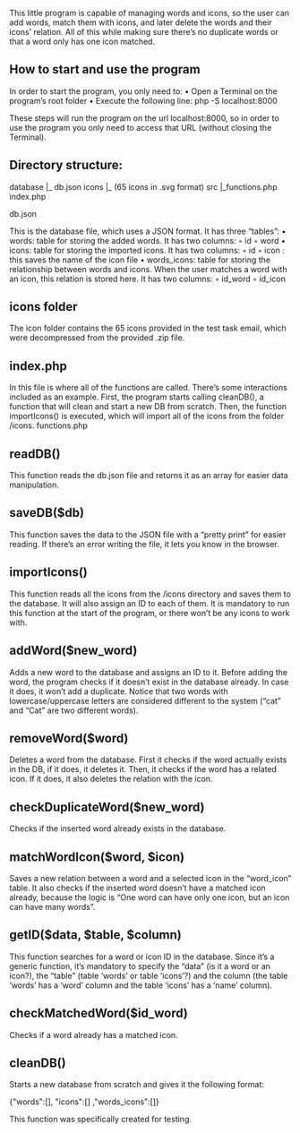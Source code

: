 This little program is capable of managing words and icons, so the user can add words, match them with icons, and later delete the words and their icons’ relation. All of this while making sure there’s no duplicate words or that a word only has one icon matched.

## How to start and use the program

In order to start the program, you only need to:
    • Open a Terminal on the program’s root folder
    • Execute the following line: php -S localhost:8000

These steps will run the program on the url localhost:8000, so in order to use the program you only need to access that URL (without closing the Terminal).

## Directory structure:

database
|_ db.json
icons
|_ (65 icons in .svg format)
src
|_functions.php
index.php

db.json

This is the database file, which uses a JSON format. It has three “tables”:
    • words: table for storing the added words. It has two columns:
        ◦ id
        ◦ word 
    • icons: table for storing the imported icons. It has two columns:
        ◦ id 
        ◦ icon : this saves the name of the icon file
    • words_icons: table for storing the relationship between words and icons. When the user matches a word with an icon, this relation is stored here. It has two columns:
        ◦ id_word
        ◦ id_icon

## icons folder

The icon folder contains the 65 icons provided in the test task email, which were decompressed from the provided .zip file.

## index.php

In this file is where all of the functions are called. There’s some interactions included as an example.
First, the program starts calling cleanDB(), a function that will clean and start a new DB from scratch. Then, the function importIcons() is executed, which will import all of the icons from the folder /icons.
functions.php

## readDB()

This function reads the db.json file and returns it as an array for easier data manipulation.

## saveDB($db)

This function saves the data to the JSON file with a “pretty print” for easier reading. If there’s an error writing the file, it lets you know in the browser.

## importIcons()

This function reads all the icons from the /icons directory and saves them to the database. It will also assign an ID to each of them. It is mandatory to run this function at the start of the program, or there won’t be any icons to work with.

## addWord($new_word)

Adds a new word to the database and assigns an ID to it. Before adding the word, the program checks if it doesn’t exist in the database already. In case it does, it won’t add a duplicate. Notice that two words with lowercase/uppercase letters are considered different to the system (“cat” and “Cat” are two different words).

## removeWord($word)

Deletes a word from the database. First it checks if the word actually exists in the DB, if it does, it deletes it. Then, it checks if the word has a related icon. If it does, it also deletes the relation with the icon.

## checkDuplicateWord($new_word)

Checks if the inserted word already exists in the database.

## matchWordIcon($word, $icon)

Saves a new relation between a word and a selected icon in the “word_icon” table. It also checks if the inserted word doesn’t have a matched icon already, because the logic is “One word can have only one icon, but an icon can have many words”.

## getID($data, $table, $column)

This function searches for a word or icon ID in the database. Since it’s a generic function, it’s mandatory to specify the “data” (is it a word or an icon?), the “table” (table ‘words’ or table ‘icons’?) and the column (the table ‘words’ has a ‘word’ column and the table ‘icons’ has a ‘name’ column).

## checkMatchedWord($id_word)

Checks if a word already has a matched icon.

## cleanDB()

Starts a new database from scratch and gives it the following format:

{"words":[],
"icons":[]
,"words_icons":[]}

This function was specifically created for testing.
